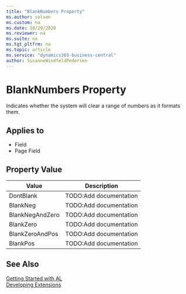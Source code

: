 ```yaml
---
title: "BlankNumbers Property"
ms.author: solsen
ms.custom: na
ms.date: 10/29/2020
ms.reviewer: na
ms.suite: na
ms.tgt_pltfrm: na
ms.topic: article
ms.service: "dynamics365-business-central"
author: SusanneWindfeldPedersen
---
```

[//]: # (START>DO_NOT_EDIT)
[//]: # (IMPORTANT:Do not edit any of the content between here and the END>DO_NOT_EDIT.)
[//]: # (Any modifications should be made in the .xml files in the ModernDev repo.)
# BlankNumbers Property
Indicates whether the system will clear a range of numbers as it formats them.

## Applies to
-   Field
-   Page Field

## Property Value

|Value|Description|
|-----------|---------------------------------------|
|DontBlank|TODO:Add documentation|
|BlankNeg|TODO:Add documentation|
|BlankNegAndZero|TODO:Add documentation|
|BlankZero|TODO:Add documentation|
|BlankZeroAndPos|TODO:Add documentation|
|BlankPos|TODO:Add documentation|
[//]: # (IMPORTANT: END>DO_NOT_EDIT)
## See Also  
[Getting Started with AL](../devenv-get-started.md)  
[Developing Extensions](../devenv-dev-overview.md)  